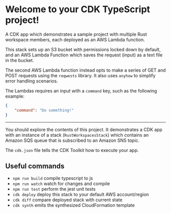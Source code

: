 # Welcome to your CDK TypeScript project!

A CDK app which demonstrates a sample project with multiple Rust workspace members, each deployed as an AWS Lambda function.

This stack sets up an S3 bucket with permissions locked down by default, and an AWS Lambda Function which saves the request (input) as a text file in the bucket.

The second AWS Lambda function instead opts to make a series of GET and POST requests using the `reqwests` library. It also uses `anyhow` to simplify error handling scenarios.

The Lambdas requires an input with a `command` key, such as the following example:

```json
{
    "command": "Do something!"
}
```

---

You should explore the contents of this project. It demonstrates a CDK app with an instance of a stack (`RustWorkspacesStack`)
which contains an Amazon SQS queue that is subscribed to an Amazon SNS topic.

The `cdk.json` file tells the CDK Toolkit how to execute your app.

## Useful commands

-   `npm run build` compile typescript to js
-   `npm run watch` watch for changes and compile
-   `npm run test` perform the jest unit tests
-   `cdk deploy` deploy this stack to your default AWS account/region
-   `cdk diff` compare deployed stack with current state
-   `cdk synth` emits the synthesized CloudFormation template
